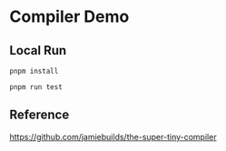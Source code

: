 # Compiler Demo

## Local Run

```
pnpm install

pnpm run test
```

## Reference

https://github.com/jamiebuilds/the-super-tiny-compiler
